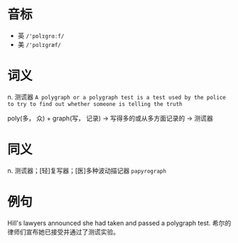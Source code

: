 # 音标

- 英 `/'pɒlɪgrɑːf/`
- 美 `/'pɑlɪɡræf/`

# 词义

n. 测谎器
`A polygraph or a polygraph test is a test used by the police to try to find out whether someone is telling the truth`



poly(多， 众) + graph(写， 记录) → 写得多的或从多方面记录的 → 测谎器

# 同义

n. 测谎器；[轻]复写器；[医]多种波动描记器
`papyrograph`

# 例句

Hill's lawyers announced she had taken and passed a polygraph test.
希尔的律师们宣布她已接受并通过了测谎实验。



